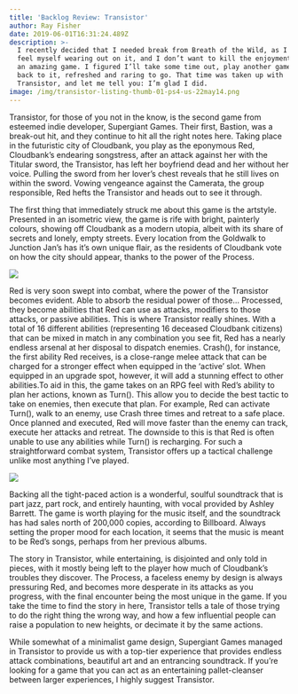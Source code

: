 ```yaml
---
title: 'Backlog Review: Transistor'
author: Ray Fisher
date: 2019-06-01T16:31:24.489Z
description: >-
  I recently decided that I needed break from Breath of the Wild, as I could
  feel myself wearing out on it, and I don’t want to kill the enjoyment of such
  an amazing game. I figured I’ll take some time out, play another game and get
  back to it, refreshed and raring to go. That time was taken up with
  Transistor, and let me tell you: I’m glad I did.
image: /img/transistor-listing-thumb-01-ps4-us-22may14.png
---
```

Transistor, for those of you not in the know, is the second game from esteemed indie developer, Supergiant Games. Their first, Bastion, was a break-out hit, and they continue to hit all the right notes here. Taking place in the futuristic city of Cloudbank, you play as the eponymous Red, Cloudbank’s endearing songstress, after an attack against her with the Titular sword, the Transistor, has left her boyfriend dead and her without her voice. Pulling the sword from her lover’s chest reveals that he still lives on within the sword. Vowing vengeance against the Camerata, the group responsible, Red hefts the Transistor and heads out to see it through.

The first thing that immediately struck me about this game is the artstyle. Presented in an isometric view, the game is rife with bright, painterly colours, showing off Cloudbank as a modern utopia, albeit with its share of secrets and lonely, empty streets. Every location from the Goldwalk to Junction Jan’s has it’s own unique flair, as the residents of Cloudbank vote on how the city should appear, thanks to the power of the Process.

![](/img/transistor2.jpg)

Red is very soon swept into combat, where the power of the Transistor becomes evident. Able to absorb the residual power of those… Processed, they become abilities that Red can use as attacks, modifiers to those attacks, or passive abilities. This is where Transistor really shines. With a total of 16 different abilities (representing 16 deceased Cloudbank citizens) that can be mixed in match in any combination you see fit, Red has a nearly endless arsenal at her disposal to dispatch enemies. Crash(), for instance, the first ability Red receives, is a close-range melee attack that can be charged for a stronger effect when equipped in the ‘active’ slot. When equipped in an upgrade spot, however, it will add a stunning effect to other abilities.To aid in this, the game takes on an RPG feel with Red’s ability to plan her actions, known as Turn(). This allow you to decide the best tactic to take on enemies, then execute that plan. For example, Red can activate Turn(), walk to an enemy, use Crash three times and retreat to a safe place. Once planned and executed, Red will move faster than the enemy can track, execute her attacks and retreat. The downside to this is that Red is often unable to use any abilities while Turn() is recharging. For such a straightforward combat system, Transistor offers up a tactical challenge unlike most anything I’ve played.

![](/img/transistor3.jpg)

Backing all the tight-paced action is a wonderful, soulful soundtrack that is part jazz, part rock, and entirely haunting, with vocal provided by Ashley Barrett. The game is worth playing for the music itself, and the soundtrack has had sales north of 200,000 copies, according to Billboard. Always setting the proper mood for each location, it seems that the music is meant to be Red’s songs, perhaps from her previous albums. 

The story in Transistor, while entertaining, is disjointed and only told in pieces, with it mostly being left to the player how much of Cloudbank’s troubles they discover. The Process, a faceless enemy by design is always pressuring Red, and becomes more desperate in its attacks as you progress, with the final encounter being the most unique in the game. If you take the time to find the story in here, Transistor tells a tale of those trying to do the right thing the wrong way, and how a few influential people can raise a population to new heights, or decimate it by the same actions.

 While somewhat of a minimalist game design, Supergiant Games managed in Transistor to provide us with a top-tier experience that provides endless attack combinations, beautiful art and an entrancing soundtrack. If you’re looking for a game that you can act as an entertaining pallet-cleanser between larger experiences, I highly suggest Transistor.
